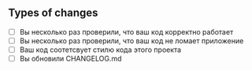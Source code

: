 
## Types of changes

- [ ] Вы несколько раз проверили, что ваш код корректно работает
- [ ] Вы несколько раз проверили, что ваш код не ломает приложение
- [ ] Ваш код соотетсвует стилю кода этого проекта
- [ ] Вы обновили CHANGELOG.md
